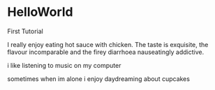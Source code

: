 # HelloWorld
First Tutorial

I really enjoy eating hot sauce with chicken. The taste is exquisite, the flavour incomparable and the firey diarrhoea nauseatingly addictive.


i like listening to music on my computer


sometimes when im alone i enjoy daydreaming about cupcakes 
